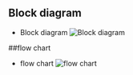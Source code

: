 ## Block diagram
- Block diagram
![Block diagram](https://github.com/prathipatisupriya/stepin-CaseStudyEmb-c/blob/efa5b9483109d4c8389505ac837376a5aefa79a6/5_images%20and%20vedios/block%20diagram.PNG)

##flow chart 
- flow chart 
![flow chart](https://github.com/prathipatisupriya/stepin-CaseStudyEmb-c/blob/efa5b9483109d4c8389505ac837376a5aefa79a6/5_images%20and%20vedios/flow%20chart.jpg)